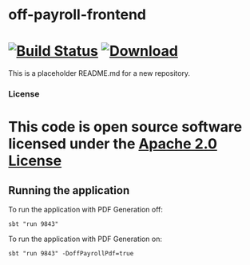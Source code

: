
# off-payroll-frontend

[![Build Status](https://travis-ci.org/hmrc/off-payroll-frontend.svg)](https://travis-ci.org/hmrc/off-payroll-frontend) [ ![Download](https://api.bintray.com/packages/hmrc/releases/off-payroll-frontend/images/download.svg) ](https://bintray.com/hmrc/releases/off-payroll-frontend/_latestVersion)
=======

This is a placeholder README.md for a new repository.

###

### License
 This code is open source software licensed under the [Apache 2.0 License]("http://www.apache.org/licenses/LICENSE-2.0.html")
=======

## Running the application
To run the application with PDF Generation off:

```
sbt "run 9843"

```

To run the application with PDF Generation on:

```
sbt "run 9843" -DoffPayrollPdf=true

```
